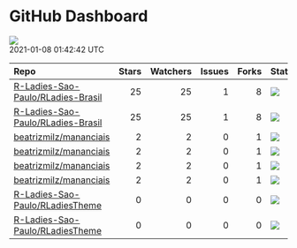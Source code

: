 GitHub Dashboard
================

![](https://github.com/beatrizmilz/status/workflows/Render%20Status/badge.svg)  
2021-01-08 01:42:42 UTC

| Repo                                                                                      | Stars | Watchers | Issues | Forks | Status                                                                                                                                                                                           | Commit                                                                                                                                                                                                                         |
| :---------------------------------------------------------------------------------------- | ----: | -------: | -----: | ----: | :----------------------------------------------------------------------------------------------------------------------------------------------------------------------------------------------- | :----------------------------------------------------------------------------------------------------------------------------------------------------------------------------------------------------------------------------- |
| [R-Ladies-Sao-Paulo/RLadies-Brasil](https://github.com/R-Ladies-Sao-Paulo/RLadies-Brasil) |    25 |       25 |      1 |     8 | [![](https://github.com/R-Ladies-Sao-Paulo/RLadies-Brasil/workflows/R-CMD-check/badge.svg)](https://github.com/R-Ladies-Sao-Paulo/RLadies-Brasil/actions/runs/434466445)                         | <a href="https://github.com/R-Ladies-Sao-Paulo/RLadies-Brasil/commit/e08b79fd184255e4abf0b9284c3c8ebb0c2516c5" title="Merge branches 'master' and 'master' of https://github.com/R-Ladies-Sao-Paulo/RLadies-Brasil">e08b79</a> |
| [R-Ladies-Sao-Paulo/RLadies-Brasil](https://github.com/R-Ladies-Sao-Paulo/RLadies-Brasil) |    25 |       25 |      1 |     8 | [![](https://github.com/R-Ladies-Sao-Paulo/RLadies-Brasil/workflows/Render%20README%20+%20Update%20data/badge.svg)](https://github.com/R-Ladies-Sao-Paulo/RLadies-Brasil/actions/runs/469276737) | <a href="https://github.com/R-Ladies-Sao-Paulo/RLadies-Brasil/commit/e4826e7545bc9c8f4978f6695e08617d132b05de" title="Atualiza dados e README.Rmd">e4826e</a>                                                                  |
| [beatrizmilz/mananciais](https://github.com/beatrizmilz/mananciais)                       |     2 |        2 |      0 |     1 | [![](https://github.com/beatrizmilz/mananciais/workflows/R-CMD-check/badge.svg)](https://github.com/beatrizmilz/mananciais/actions/runs/418924928)                                               | <a href="https://github.com/beatrizmilz/mananciais/commit/7cbc779d65d470e5da92472807bf6db5fa1c8b5c" title="Merge branch 'master' of https://github.com/beatrizmilz/mananciais">7cbc77</a>                                      |
| [beatrizmilz/mananciais](https://github.com/beatrizmilz/mananciais)                       |     2 |        2 |      0 |     1 | [![](https://github.com/beatrizmilz/mananciais/workflows/update-data/badge.svg)](https://github.com/beatrizmilz/mananciais/actions/runs/468920358)                                               | <a href="https://github.com/beatrizmilz/mananciais/commit/442d6d8d9b1c5b25c24ae15523daad3f7ff74efa" title="Re-build README.Rmd">442d6d</a>                                                                                     |
| [beatrizmilz/mananciais](https://github.com/beatrizmilz/mananciais)                       |     2 |        2 |      0 |     1 | [![](https://github.com/beatrizmilz/mananciais/workflows/Render%20README/badge.svg)](https://github.com/beatrizmilz/mananciais/actions/runs/468922726)                                           | <a href="https://github.com/beatrizmilz/mananciais/commit/442d6d8d9b1c5b25c24ae15523daad3f7ff74efa" title="Re-build README.Rmd">442d6d</a>                                                                                     |
| [beatrizmilz/mananciais](https://github.com/beatrizmilz/mananciais)                       |     2 |        2 |      0 |     1 | [![](https://github.com/beatrizmilz/mananciais/workflows/pkgdown/badge.svg)](https://github.com/beatrizmilz/mananciais/actions/runs/468929041)                                                   | <a href="https://github.com/beatrizmilz/mananciais/commit/442d6d8d9b1c5b25c24ae15523daad3f7ff74efa" title="Re-build README.Rmd">442d6d</a>                                                                                     |
| [R-Ladies-Sao-Paulo/RLadiesTheme](https://github.com/R-Ladies-Sao-Paulo/RLadiesTheme)     |     0 |        0 |      0 |     0 | [![](https://github.com/R-Ladies-Sao-Paulo/RLadiesTheme/workflows/R-CMD-check/badge.svg)](https://github.com/R-Ladies-Sao-Paulo/RLadiesTheme/actions/runs/432981989)                             | <a href="https://github.com/R-Ladies-Sao-Paulo/RLadiesTheme/commit/1c6e9b3da8f499ee41cfcd7b0c57192914a17c68" title="Merge branch 'master' of https://github.com/R-Ladies-Sao-Paulo/SlidesRLadies">1c6e9b</a>                   |
| [R-Ladies-Sao-Paulo/RLadiesTheme](https://github.com/R-Ladies-Sao-Paulo/RLadiesTheme)     |     0 |        0 |      0 |     0 | [![](https://github.com/R-Ladies-Sao-Paulo/RLadiesTheme/workflows/Render%20presentation/badge.svg)](https://github.com/R-Ladies-Sao-Paulo/RLadiesTheme/actions/runs/456152628)                   | <a href="https://github.com/R-Ladies-Sao-Paulo/RLadiesTheme/commit/a7b1b0c087ddfc7574b14afbb6b226a610789c10" title="Re-build docs/index.Rmd">a7b1b0</a>                                                                        |

